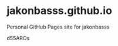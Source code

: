 # jakonbasss.github.io
Personal GitHub Pages site for jakonbasss





























d55AROs
